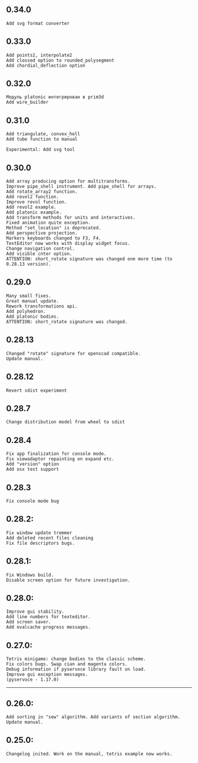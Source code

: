 ## 0.34.0
	Add svg format converter

## 0.33.0
	Add points2, interpolate2
	Add clossed option to rounded_polysegment
	Add chordial_deflection option

## 0.32.0
	Модуль platonic интегрирован в prim3d
	Add wire_builder

## 0.31.0
	Add triangulate, convex_hell
	Add tube function to manual

	Experimental: Add svg tool

## 0.30.0
	Add array producing option for multitransforms.
	Improve pipe_shell instrument. Add pipe_shell for arrays.
	Add rotate_array2 function.
	Add revol2 function.
	Improve revol function.
	Add revol2 example.
	Add platonic example.
	Add transform methods for units and interactives. 
	Fixed animation quite exception.
	Method "set_location" is deprecated.
	Add perspective projection.
	Markers keyboards changed to F3, F4.
	TextEditor now works with display widget focus.
	Change navigation control.
	Add visible cnter option.
	ATTENTION: short_rotate signature was changed one more time (to 0.28.13 version).

## 0.29.0
	Many small fixes.
	Great manual update.
	Rework transformations api.
	Add polyhedron.	
	Add platonic bodies.
	ATTENTION: short_rotate signature was changed.

## 0.28.13
	Changed "rotate" signature for openscad compatible.
	Update manual.

## 0.28.12
	Revert sdist experiment

## 0.28.7
	Change distribution model from wheel to sdist

## 0.28.4
	Fix app finalization for console mode.
	Fix viewadaptor repainting on expand etc.
	Add "version" option
	Add osx test support 

## 0.28.3
	Fix console mode bug

## 0.28.2:
	Fix window update tremmer
	Add deleted recent files cleaning
	Fix file descriptors bugs.

## 0.28.1:
	Fix Windows build.
	Disable screen option for future investigation.

## 0.28.0:
	Improve gui stability.
	Add line numbers for texteditor.
	Add screen saver.
	Add evalcache progress messages. 

## 0.27.0:
	Tetris minigame: change bodies to the classic scheme. 
	Fix colors bugs. Swap cian and magenta colors.
	Debug information if pyservoce library fault on load.
	Improve gui exception messages.
	(pyservoce - 1.17.0)

-------------------------------------------------------------------
## 0.26.0: 
	Add sorting in "sew" algorithm. Add variants of section algorithm. Update manual. 

## 0.25.0: 
	Changelog inited. Work on the manual, tetris example now works. 

